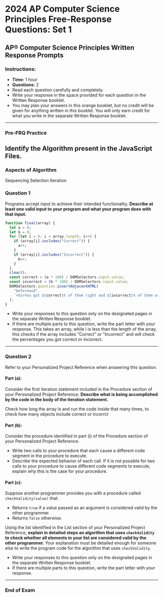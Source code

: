 # 2024 AP Computer Science Principles Free-Response Questions: Set 1

## AP® Computer Science Principles Written Response Prompts

### Instructions:

- **Time:** 1 hour
- **Questions:** 2
- Read each question carefully and completely.
- Write your response in the space provided for each question in the Written Response booklet.
- You may plan your answers in this orange booklet, but no credit will be given for anything written in this booklet. You will only earn credit for what you write in the separate Written Response booklet.

---

### Pre-FRQ Practice

## Identify the Algorithm present in the JavaScript Files.

### Aspects of Algorithm

Sequencing
Selection
Iteration

### Question 1

Programs accept input to achieve their intended functionality. **Describe at least one valid input to your program and what your program does with that input.**

```javascript
function final(array) {
  let a = 0;
  let b = 0;
  for (let i = 0; i < array.length; i++) {
    if (array[i].includes("Correct")) {
      a++;
    }
    if (array[i].includes("Incorrect")) {
      b++;
    }
  }
  clear();
  const correct = (a * 100) / DOMSelectors.input.value;
  const incorrect = (b * 100) / DOMSelectors.input.value;
  DOMSelectors.question.insertAdjacentHTML(
    "beforeend",
    `<h1>You got ${correct}% of them right and ${incorrect}% of them wrong!</h1>`
  );
}
```

- Write your responses to this question only on the designated pages in the separate Written Response booklet.
- If there are multiple parts to this question, write the part letter with your response.
  This takes an array, while i is less than the length of the array, this checks if the array includes "Correct" or "Incorrect" and will check the percentages you got correct or incorrect.

---

### Question 2

Refer to your Personalized Project Reference when answering this question.

#### Part (a):

Consider the first iteration statement included in the Procedure section of your Personalized Project Reference. **Describe what is being accomplished by the code in the body of the iteration statement.**

Check how long the array is and run the code inside that many times, to check how many objects include correct or incorrct

#### Part (b):

Consider the procedure identified in part (i) of the Procedure section of your Personalized Project Reference.

- Write two calls to your procedure that each cause a different code segment in the procedure to execute.
- Describe the expected behavior of each call. If it is not possible for two calls to your procedure to cause different code segments to execute, explain why this is the case for your procedure.

#### Part (c):

Suppose another programmer provides you with a procedure called `checkValidity(value)` that:

- Returns `true` if a value passed as an argument is considered valid by the other programmer.
- Returns `false` otherwise.

Using the list identified in the List section of your Personalized Project Reference, **explain in detailed steps an algorithm that uses `checkValidity` to check whether all elements in your list are considered valid by the other programmer.** Your explanation must be detailed enough for someone else to write the program code for the algorithm that uses `checkValidity`.

- Write your responses to this question only on the designated pages in the separate Written Response booklet.
- If there are multiple parts to this question, write the part letter with your response.

---

### End of Exam
